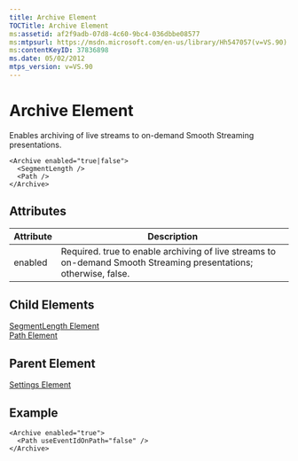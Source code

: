```yaml
---
title: Archive Element
TOCTitle: Archive Element
ms:assetid: af2f9adb-07d8-4c60-9bc4-036dbbe08577
ms:mtpsurl: https://msdn.microsoft.com/en-us/library/Hh547057(v=VS.90)
ms:contentKeyID: 37836898
ms.date: 05/02/2012
mtps_version: v=VS.90
---
```


# Archive Element

Enables archiving of live streams to on-demand Smooth Streaming presentations.

    <Archive enabled="true|false">
      <SegmentLength />
      <Path />
    </Archive>

## Attributes

|Attribute|Description|
|--- |--- |
|enabled|Required. true to enable archiving of live streams to on-demand Smooth Streaming presentations; otherwise, false.|


## Child Elements

[SegmentLength Element](segmentlength-element.md)  
[Path Element](path-element.md)


## Parent Element

[Settings Element](settings-element.md)


## Example

    <Archive enabled="true">
      <Path useEventIdOnPath="false" />
    </Archive>

